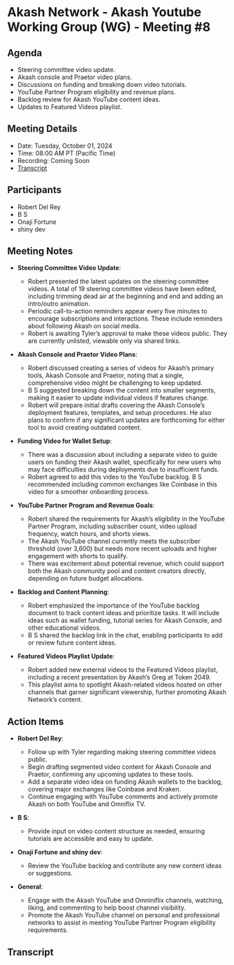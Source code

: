 # Akash Network - Akash Youtube Working Group (WG) - Meeting #8

## Agenda
- Steering committee video update.
- Akash console and Praetor video plans.
- Discussions on funding and breaking down video tutorials.
- YouTube Partner Program eligibility and revenue plans.
- Backlog review for Akash YouTube content ideas.
- Updates to Featured Videos playlist.


## Meeting Details
- Date: Tuesday, October 01, 2024
- Time: 08:00 AM PT (Pacific Time)
- Recording: Coming Soon
- [Transcript](#transcript)

## Participants
- Robert Del Rey
- B S
- Onaji Fortune
- shiny dev

## Meeting Notes

- **Steering Committee Video Update**:
  - Robert presented the latest updates on the steering committee videos. A total of 19 steering committee videos have been edited, including trimming dead air at the beginning and end and adding an intro/outro animation.
  - Periodic call-to-action reminders appear every five minutes to encourage subscriptions and interactions. These include reminders about following Akash on social media.
  - Robert is awaiting Tyler’s approval to make these videos public. They are currently unlisted, viewable only via shared links.

- **Akash Console and Praetor Video Plans**:
  - Robert discussed creating a series of videos for Akash’s primary tools, Akash Console and Praetor, noting that a single, comprehensive video might be challenging to keep updated.
  - B S suggested breaking down the content into smaller segments, making it easier to update individual videos if features change.
  - Robert will prepare initial drafts covering the Akash Console’s deployment features, templates, and setup procedures. He also plans to confirm if any significant updates are forthcoming for either tool to avoid creating outdated content.

- **Funding Video for Wallet Setup**:
  - There was a discussion about including a separate video to guide users on funding their Akash wallet, specifically for new users who may face difficulties during deployments due to insufficient funds.
  - Robert agreed to add this video to the YouTube backlog. B S recommended including common exchanges like Coinbase in this video for a smoother onboarding process.

- **YouTube Partner Program and Revenue Goals**:
  - Robert shared the requirements for Akash’s eligibility in the YouTube Partner Program, including subscriber count, video upload frequency, watch hours, and shorts views.
  - The Akash YouTube channel currently meets the subscriber threshold (over 3,600) but needs more recent uploads and higher engagement with shorts to qualify.
  - There was excitement about potential revenue, which could support both the Akash community pool and content creators directly, depending on future budget allocations.

- **Backlog and Content Planning**:
  - Robert emphasized the importance of the YouTube backlog document to track content ideas and prioritize tasks. It will include ideas such as wallet funding, tutorial series for Akash Console, and other educational videos.
  - B S shared the backlog link in the chat, enabling participants to add or review future content ideas.

- **Featured Videos Playlist Update**:
  - Robert added new external videos to the Featured Videos playlist, including a recent presentation by Akash’s Greg at Token 2049.
  - This playlist aims to spotlight Akash-related videos hosted on other channels that garner significant viewership, further promoting Akash Network’s content.

## Action Items
- **Robert Del Rey**:
  - Follow up with Tyler regarding making steering committee videos public.
  - Begin drafting segmented video content for Akash Console and Praetor, confirming any upcoming updates to these tools.
  - Add a separate video idea on funding Akash wallets to the backlog, covering major exchanges like Coinbase and Kraken.
  - Continue engaging with YouTube comments and actively promote Akash on both YouTube and Omniflix TV.

- **B S**:
  - Provide input on video content structure as needed, ensuring tutorials are accessible and easy to update.

- **Onaji Fortune and shiny dev**:
  - Review the YouTube backlog and contribute any new content ideas or suggestions.

- **General**:
  - Engage with the Akash YouTube and Omniniflix channels, watching, liking, and commenting to help boost channel visibility.
  - Promote the Akash YouTube channel on personal and professional networks to assist in meeting YouTube Partner Program eligibility requirements.
## Transcript

